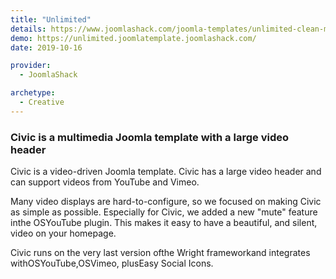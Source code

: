 ```yaml
---
title: "Unlimited"
details: https://www.joomlashack.com/joomla-templates/unlimited-clean-minimalist
demo: https://unlimited.joomlatemplate.joomlashack.com/
date: 2019-10-16

provider:
  - JoomlaShack

archetype:
  - Creative
---
```


### Civic is a multimedia Joomla template with a large video header

Civic is a video-driven Joomla template. Civic has a large video header and can support videos from YouTube and Vimeo.

Many video displays are hard-to-configure, so we focused on making Civic as simple as possible. Especially for Civic, we added a new "mute" feature inthe OSYouTube plugin. This makes it easy to have a beautiful, and silent, video on your homepage.

Civic runs on the very last version ofthe Wright frameworkand integrates withOSYouTube,OSVimeo, plusEasy Social Icons.
